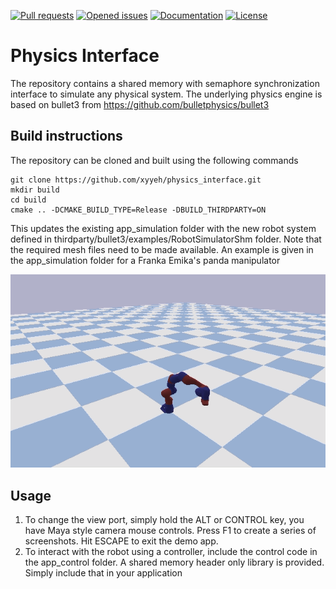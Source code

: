 [![Pull requests](https://img.shields.io/github/issues-pr-raw/xyyeh/physics_interface.svg)](https://github.com/xyyeh/physics_interface/pulls)
[![Opened issues](https://img.shields.io/github/issues-raw/xyyeh/physics_interface.svg)](https://github.com/xyyeh/physics_interface/issues)
[![Documentation](https://img.shields.io/badge/Documentation-latest-blue.svg)](https://github.com/xyyeh/physics_interface/)
[![License](https://img.shields.io/github/license/xyyeh/physics_interface)](https://github.com/xyyeh/physics_interface/LICENSE.md)

# Physics Interface
The repository contains a shared memory with semaphore synchronization interface to simulate any physical system. The underlying physics engine is based on bullet3 from https://github.com/bulletphysics/bullet3

## Build instructions
The repository can be cloned and built using the following commands

    git clone https://github.com/xyyeh/physics_interface.git
    mkdir build
    cd build
    cmake .. -DCMAKE_BUILD_TYPE=Release -DBUILD_THIRDPARTY=ON

This updates the existing app_simulation folder with the new robot system defined in thirdparty/bullet3/examples/RobotSimulatorShm folder. Note that the required mesh files need to be made available. An example is given in the app_simulation folder for a Franka Emika's panda manipulator

![Demo](demo/franka.gif)

## Usage
1. To change the view port, simply hold the ALT or CONTROL key, you have Maya style camera mouse controls.
Press F1 to create a series of screenshots. Hit ESCAPE to exit the demo app.
2. To interact with the robot using a controller, include the control code in the app_control folder. A shared memory header only library is provided. Simply include that in your application

